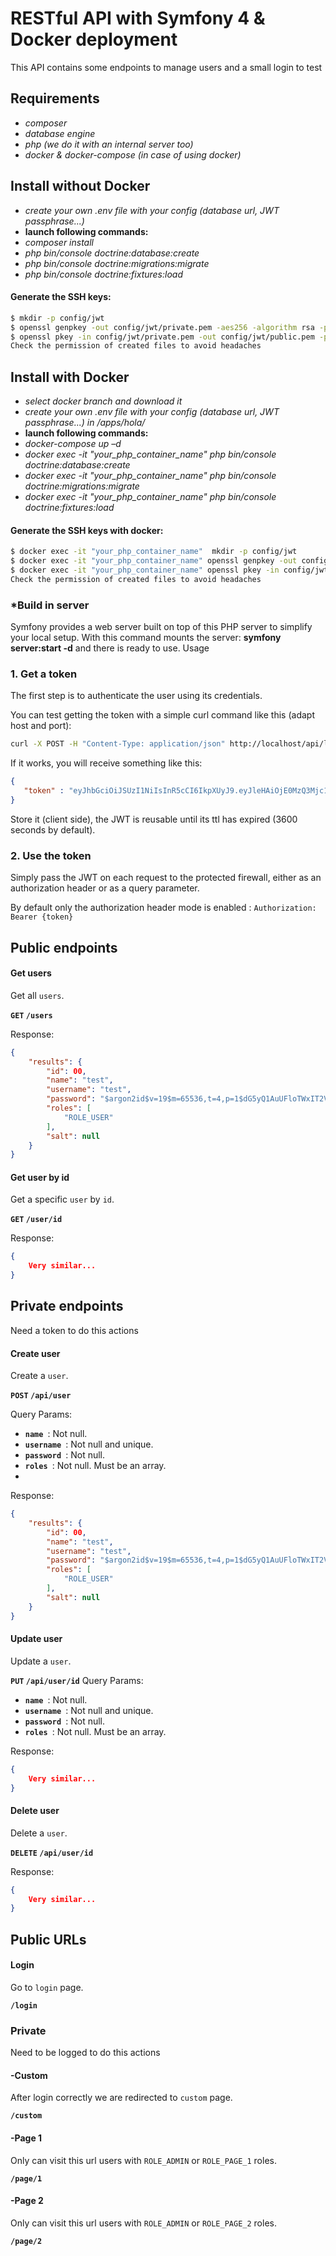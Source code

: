 # RESTful API with Symfony 4 & Docker deployment
This API contains some endpoints to manage users and a small login to test 

## Requirements
- *composer*
- *database engine*
- *php (we  do it with an internal server too)*
- *docker & docker-compose (in case of using docker)*
## Install without Docker

- *create your own .env file with your config (database url, JWT passphrase...)*
-  **launch following commands:**
- *composer install*
- *php bin/console doctrine:database:create*
- *php bin/console doctrine:migrations:migrate*
- *php bin/console doctrine:fixtures:load*

#### Generate the SSH keys:

``` bash
$ mkdir -p config/jwt
$ openssl genpkey -out config/jwt/private.pem -aes256 -algorithm rsa -pkeyopt rsa_keygen_bits:4096 (insert your JWT passphrase from your .env file)
$ openssl pkey -in config/jwt/private.pem -out config/jwt/public.pem -pubout (insert your JWT passphrase from your .env file)
Check the permission of created files to avoid headaches
```

## Install with Docker
- *select docker branch and download it*
- *create your own .env file with your config (database url, JWT passphrase...) in /apps/hola/*
-  **launch following commands:**
- *docker-compose up –d*
- *docker exec -it "your_php_container_name" php bin/console doctrine:database:create*
- *docker exec -it "your_php_container_name" php bin/console doctrine:migrations:migrate*
- *docker exec -it "your_php_container_name" php bin/console doctrine:fixtures:load*

#### Generate the SSH keys with docker:

``` bash
$ docker exec -it "your_php_container_name"  mkdir -p config/jwt
$ docker exec -it "your_php_container_name" openssl genpkey -out config/jwt/private.pem -aes256 -algorithm rsa -pkeyopt rsa_keygen_bits:4096 (insert your JWT passphrase from your .env file)
$ docker exec -it "your_php_container_name" openssl pkey -in config/jwt/private.pem -out config/jwt/public.pem -pubout (insert your JWT passphrase from your .env file)
Check the permission of created files to avoid headaches
```

### *Build in server
Symfony provides a web server built on top of this PHP server to simplify your local setup.
With this command mounts the server: **symfony server:start -d** and there is ready to use. 
Usage



### 1. Get a token

The first step is to authenticate the user using its credentials.

You can test getting the token with a simple curl command like this (adapt host and port):
```bash
curl -X POST -H "Content-Type: application/json" http://localhost/api/login_check -d '{"username":"johndoe","password":"test"}'
```

If it works, you will receive something like this:

```json
{
   "token" : "eyJhbGciOiJSUzI1NiIsInR5cCI6IkpXUyJ9.eyJleHAiOjE0MzQ3Mjc1MzYsInVzZXJuYW1lIjoia29ybGVvbiIsImlhdCI6IjE0MzQ2NDExMzYifQ.nh0L_wuJy6ZKIQWh6OrW5hdLkviTs1_bau2GqYdDCB0Yqy_RplkFghsuqMpsFls8zKEErdX5TYCOR7muX0aQvQxGQ4mpBkvMDhJ4-pE4ct2obeMTr_s4X8nC00rBYPofrOONUOR4utbzvbd4d2xT_tj4TdR_0tsr91Y7VskCRFnoXAnNT-qQb7ci7HIBTbutb9zVStOFejrb4aLbr7Fl4byeIEYgp2Gd7gY"
}
```

Store it (client side), the JWT is reusable until its ttl has expired (3600 seconds by default).

### 2. Use the token

Simply pass the JWT on each request to the protected firewall, either as an authorization header
or as a query parameter. 

By default only the authorization header mode is enabled : `Authorization: Bearer {token}`

## Public endpoints
#### Get users

Get all `users`. 

**`GET` `/users`**

Response:

```json
{
    "results": {
        "id": 00,
        "name": "test",
        "username": "test",
        "password": "$argon2id$v=19$m=65536,t=4,p=1$dG5yQ1AuUFloTWxIT2VxUQ$3z4Uw2n04az/jx3utOW8XCvWzR3rp6kjK9PekjEdQSk",
        "roles": [
            "ROLE_USER"
        ],
        "salt": null
    }
}
```

#### Get user by id

Get a specific `user` by `id`.

**`GET` `/user/id`**

Response:

```json
{
    Very similar... 
}
```

## Private endpoints

Need a token to do this actions

#### Create user

Create a `user`. 

**`POST` `/api/user`**

Query Params:

- **`name `**: Not null.
- **`username `**: Not null and unique.
- **`password `**: Not null.
- **`roles `**: Not null. Must be an array.
- 
Response:
```json
{
    "results": {
        "id": 00,
        "name": "test",
        "username": "test",
        "password": "$argon2id$v=19$m=65536,t=4,p=1$dG5yQ1AuUFloTWxIT2VxUQ$3z4Uw2n04az/jx3utOW8XCvWzR3rp6kjK9PekjEdQSk",
        "roles": [
            "ROLE_USER"
        ],
        "salt": null
    }
}
```

#### Update user

Update a `user`. 

**`PUT` `/api/user/id`**
Query Params:

- **`name `**: Not null.
- **`username `**: Not null and unique.
- **`password `**: Not null.
- **`roles `**: Not null. Must be an array.

Response:
```json
{
    Very similar... 
}
```

#### Delete user

Delete a `user`. 

**`DELETE` `/api/user/id`**

Response:
```json
{
    Very similar... 
}
```

## Public URLs
#### Login

Go to `login` page. 

**`/login`**

### Private
Need to be logged to do this actions
#### -Custom

After login correctly we are redirected to `custom` page. 

**`/custom`**
#### -Page 1

Only can visit this url users with `ROLE_ADMIN` or `ROLE_PAGE_1` roles. 

**`/page/1`**
#### -Page 2

Only can visit this url users with `ROLE_ADMIN` or `ROLE_PAGE_2` roles. 

**`/page/2`**